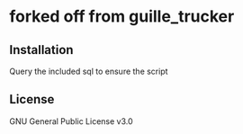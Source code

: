 # forked off from guille_trucker


## Installation
Query the included sql to ensure the script


## License
GNU General Public License v3.0
